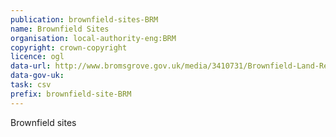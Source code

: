 ```yaml
---
publication: brownfield-sites-BRM
name: Brownfield Sites
organisation: local-authority-eng:BRM
copyright: crown-copyright
licence: ogl
data-url: http://www.bromsgrove.gov.uk/media/3410731/Brownfield-Land-Register-Bromsgrove.csv
data-gov-uk: 
task: csv
prefix: brownfield-site-BRM
---
```


Brownfield sites

